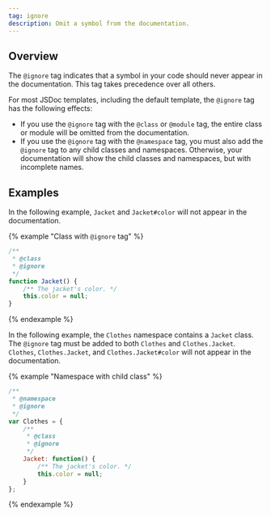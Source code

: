 ```yaml
---
tag: ignore
description: Omit a symbol from the documentation.
---
```


## Overview

The `@ignore` tag indicates that a symbol in your code should never appear in the documentation.
This tag takes precedence over all others.

For most JSDoc templates, including the default template, the `@ignore` tag has the following
effects:

+ If you use the `@ignore` tag with the `@class` or `@module` tag, the entire class or module will
be omitted from the documentation.
+ If you use the `@ignore` tag with the `@namespace` tag, you must also add the `@ignore` tag to any
child classes and namespaces. Otherwise, your documentation will show the child classes and
namespaces, but with incomplete names.


## Examples

In the following example, `Jacket` and `Jacket#color` will not appear in the documentation.

{% example "Class with `@ignore` tag" %}

```js
/**
 * @class
 * @ignore
 */
function Jacket() {
    /** The jacket's color. */
    this.color = null;
}
```
{% endexample %}

In the following example, the `Clothes` namespace contains a `Jacket` class. The `@ignore` tag must
be added to both `Clothes` and `Clothes.Jacket`. `Clothes`, `Clothes.Jacket`, and
`Clothes.Jacket#color` will not appear in the documentation.

{% example "Namespace with child class" %}

```js
/**
 * @namespace
 * @ignore
 */
var Clothes = {
    /**
     * @class
     * @ignore
     */
    Jacket: function() {
        /** The jacket's color. */
        this.color = null;
    }
};
```
{% endexample %}
